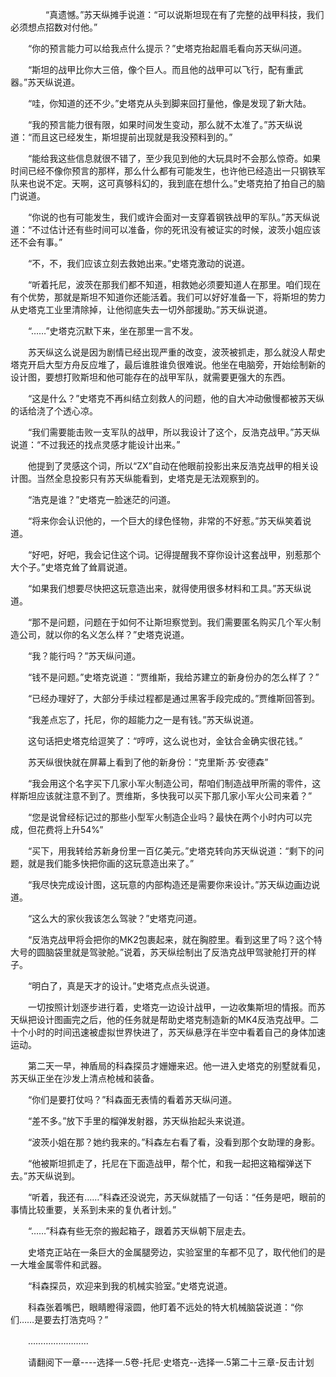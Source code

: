 <div class="read-content j_readContent" id="">
                <p>　　　　“真遗憾。”苏天纵摊手说道：“可以说斯坦现在有了完整的战甲科技，我们必须想点招数对付他。”<p>　　“你的预言能力可以给我点什么提示？”史塔克抬起眉毛看向苏天纵问道。<p>　　“斯坦的战甲比你大三倍，像个巨人。而且他的战甲可以飞行，配有重武器。”苏天纵说道。<p>　　“哇，你知道的还不少。”史塔克从头到脚来回打量他，像是发现了新大陆。<p>　　“我的预言能力很有限，如果时间发生变动，那么就不太准了。”苏天纵说道：“而且这已经发生，斯坦提前出现就是我没预料到的。”<p>　　“能给我这些信息就很不错了，至少我见到他的大玩具时不会那么惊奇。如果时间已经不像你预言的那样，那么什么都有可能发生，也许他已经造出一只钢铁军队来也说不定。天啊，这可真够科幻的，我到底在想什么。”史塔克拍了拍自己的脑门说道。<p>　　“你说的也有可能发生，我们或许会面对一支穿着钢铁战甲的军队。”苏天纵说道：“不过估计还有些时间可以准备，你的死讯没有被证实的时候，波茨小姐应该还不会有事。”<p>　　“不，不，我们应该立刻去救她出来。”史塔克激动的说道。<p>　　“听着托尼，波茨在那我们都不知道，相救她必须要知道人在那里。咱们现在有个优势，那就是斯坦不知道你还能活着。我们可以好好准备一下，将斯坦的势力从史塔克工业里清除掉，让他彻底失去一切外部援助。”苏天纵说道。<p>　　“……”史塔克沉默下来，坐在那里一言不发。<p>　　苏天纵这么说是因为剧情已经出现严重的改变，波茨被抓走，那么就没人帮史塔克开启大型方舟反应堆了，最后谁胜谁负很难说。他坐在电脑旁，开始绘制新的设计图，要想打败斯坦和他可能存在的战甲军队，就需要更强大的东西。<p>　　“这是什么？”史塔克不再纠结立刻救人的问题，他的自大冲动傲慢都被苏天纵的话给浇了个透心凉。<p>　　“我们需要能击败一支军队的战甲，所以我设计了这个，反浩克战甲。”苏天纵说道：“不过我还的找点灵感才能设计出来。”<p>　　他提到了灵感这个词，所以“ZX”自动在他眼前投影出来反浩克战甲的相关设计图。当然全息投影只有苏天纵能看到，史塔克是无法观察到的。<p>　　“浩克是谁？”史塔克一脸迷茫的问道。<p>　　“将来你会认识他的，一个巨大的绿色怪物，非常的不好惹。”苏天纵笑着说道。<p>　　“好吧，好吧，我会记住这个词。记得提醒我不穿你设计这套战甲，别惹那个大个子。”史塔克耸了耸肩说道。<p>　　“如果我们想要尽快把这玩意造出来，就得使用很多材料和工具。”苏天纵说道。<p>　　“那不是问题，问题在于如何不让斯坦察觉到。我们需要匿名购买几个军火制造公司，就以你的名义怎么样？”史塔克说道。<p>　　“我？能行吗？”苏天纵问道。<p>　　“钱不是问题。”史塔克说道：“贾维斯，我给苏建立的新身份办的怎么样了？”<p>　　“已经办理好了，大部分手续过程都是通过黑客手段完成的。”贾维斯回答到。<p>　　“我差点忘了，托尼，你的超能力之一是有钱。”苏天纵说道。<p>　　这句话把史塔克给逗笑了：“哼哼，这么说也对，金钛合金确实很花钱。”<p>　　苏天纵很快就在屏幕上看到了他的新身份：“克里斯·苏·安德森”<p>　　“我会用这个名字买下几家小军火制造公司，帮咱们制造战甲所需的零件，这样斯坦应该就注意不到了。贾维斯，多快我可以买下那几家小军火公司来着？”<p>　　“您是说曾经标记过的那些小型军火制造企业吗？最快在两个小时内可以完成，但花费将上升54%”<p>　　“买下，用我转给苏新身份里一百亿美元。”史塔克转向苏天纵说道：“剩下的问题，就是我们能多快把你画的这玩意造出来了。”<p>　　“我尽快完成设计图，这玩意的内部构造还是需要你来设计。”苏天纵边画边说道。<p>　　“这么大的家伙我该怎么驾驶？”史塔克问道。<p>　　“反浩克战甲将会把你的MK2包裹起来，就在胸腔里。看到这里了吗？这个特大号的圆脑袋里就是驾驶舱。”说着，苏天纵绘制出了反浩克战甲驾驶舱打开的样子。<p>　　“明白了，真是天才的设计。”史塔克点点头说道。<p>　　一切按照计划逐步进行着，史塔克一边设计战甲，一边收集斯坦的情报。而苏天纵把设计图画完之后，他的任务就是帮助史塔克制造新的MK4反浩克战甲。二十个小时的时间迅速被虚拟世界快进了，苏天纵悬浮在半空中看着自己的身体加速运动。<p>　　第二天一早，神盾局的科森探员才姗姗来迟。他一进入史塔克的别墅就看见，苏天纵正坐在沙发上清点枪械和装备。<p>　　“你们是要打仗吗？”科森面无表情的看着苏天纵问道。<p>　　“差不多。”放下手里的榴弹发射器，苏天纵抬起头来说道。<p>　　“波茨小姐在那？她约我来的。”科森左右看了看，没看到那个女助理的身影。<p>　　“他被斯坦抓走了，托尼在下面造战甲，帮个忙，和我一起把这箱榴弹送下去。”苏天纵说到。<p>　　“听着，我还有……”科森还没说完，苏天纵就插了一句话：“任务是吧，眼前的事情比较重要，关系到未来的复仇者计划。”<p>　　“……”科森有些无奈的搬起箱子，跟着苏天纵朝下层走去。<p>　　史塔克正站在一条巨大的金属腿旁边，实验室里的车都不见了，取代他们的是一大堆金属零件和武器。<p>　　“科森探员，欢迎来到我的机械实验室。”史塔克说道。<p>　　科森张着嘴巴，眼睛瞪得滚圆，他盯着不远处的特大机械脑袋说道：“你们……是要去打浩克吗？”<p>　　……………………<p>　　请翻阅下一章----选择一.5卷-托尼·史塔克--选择一.5第二十三章-反击计划<p> 
            </div>